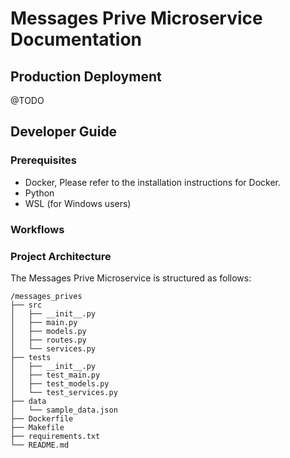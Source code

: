# Messages Prive Microservice Documentation

## Production Deployment

@TODO

## Developer Guide

### Prerequisites

- Docker, Please refer to the installation instructions for Docker.
- Python
- WSL (for Windows users)

### Workflows

### Project Architecture

The Messages Prive Microservice is structured as follows:

```
/messages_prives
├── src
│   ├── __init__.py
│   ├── main.py
│   ├── models.py
│   ├── routes.py
│   └── services.py
├── tests
│   ├── __init__.py
│   ├── test_main.py
│   ├── test_models.py
│   └── test_services.py
├── data
│   └── sample_data.json
├── Dockerfile
├── Makefile
├── requirements.txt
└── README.md
```